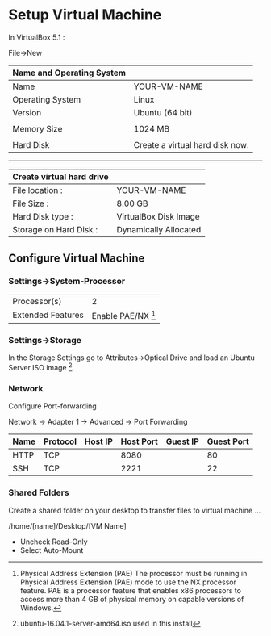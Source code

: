 # Setup Virtual Machine

In VirtualBox 5.1 :

File-&gt;New

| Name and Operating System |  |
| :--- | :--- |
| Name | YOUR-VM-NAME |
| Operating System | Linux |
| Version | Ubuntu \(64 bit\) |
|  |  |
| Memory Size | 1024 MB |
|  |  |
| Hard Disk | Create a virtual hard disk now. |

---

| Create virtual hard drive |  |
| :--- | :--- |
| File location : | YOUR-VM-NAME |
| File Size : | 8.00 GB |
| Hard Disk type : | VirtualBox Disk Image |
| Storage on Hard Disk : | Dynamically Allocated |



## Configure Virtual Machine

### Settings-&gt;System-Processor 

|  |  |
| :--- | :--- |
| Processor\(s\) | 2 |
| Extended Features  | Enable PAE/NX [^1] |

### Settings-&gt;Storage

In the Storage Settings go to Attributes->Optical Drive and load  an Ubuntu Server ISO image [^2].

### Network

Configure Port-forwarding

Network -> Adapter 1 -> Advanced -> Port Forwarding

| Name | Protocol | Host IP | Host Port | Guest IP | Guest Port |
|:--- |:--- |:--- |:--- |:--- |:--- |    
| HTTP | TCP      |         |      8080 |          |         80 |
| SSH  | TCP      |         |      2221 |          |         22 |

### Shared Folders

Create a shared folder on your desktop to transfer files to virtual machine ...

/home/[name]/Desktop/[VM Name]

* Uncheck Read-Only
* Select Auto-Mount





[^1]: Physical Address Extension (PAE) The processor must be running in Physical Address Extension (PAE) mode to use the NX processor feature. PAE is a processor feature that enables x86 processors to access more than 4 GB of physical memory on capable versions of Windows.

[^2]: ubuntu-16.04.1-server-amd64.iso used in this install



